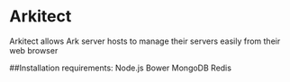 # Arkitect

Arkitect allows Ark server hosts to manage their servers easily from their web browser

##Installation requirements:
Node.js
Bower
MongoDB
Redis
